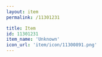 ```yaml
---
layout: item
permalink: /11301231

title: Item
id: 11301231
item_name: 'Unknown'
icon_url: 'item/icon/11300891.png'
---
```

